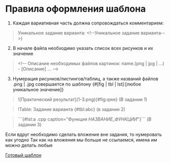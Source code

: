 # Правила оформления шаблона

1. Каждая вариативная часть должна сопровождаться комментарием:
> Уникальное задание варианта: \<!--Уникальное задание варианта-->)
2. В начале файла необходимо указать список всех рисунков и их значение
> \<!--
> Описание необходимых файлов картинок:
> name.(png | jpg | ...) - [Описание]
> ...
> -->
3. Нумерация рисунков/листингов/таблиц, а также названий файлов .png | .jpg совершается по шаблону {#[fig | tbl | lst]:[любое уникальное значение]}
> \![Практический результат]\(1-3.png){#fig:qwe} (В задании 1)

> \!Table: Задание варианта {#tbl:abc} (в задании 2)

> \```{#lst:a .cpp caption="Функция _НАЗВАНИЕ_ФУНКЦИИ_"}``` (В задании 3)

Если вдруг необходимо сделать вложение вне задания, то нумеровать как угодно
Так как на вложения мы больше не ссылаемся, имена им можно делать любые


[Готовый шаблон](templates/practice2.md)
